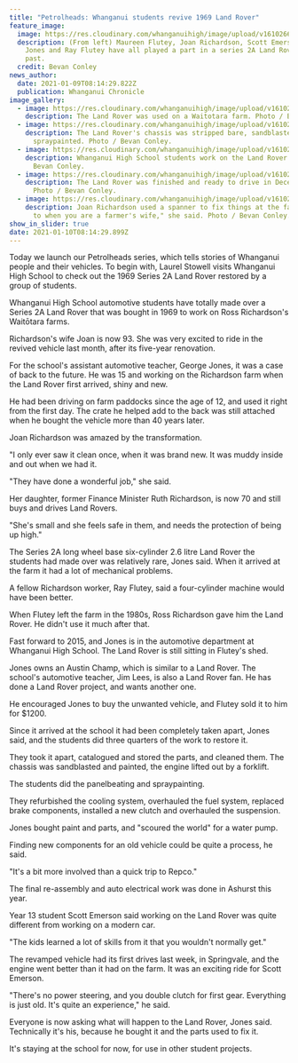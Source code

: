 ```yaml
---
title: "Petrolheads: Whanganui students revive 1969 Land Rover"
feature_image:
  image: https://res.cloudinary.com/whanganuihigh/image/upload/v1610266738/News/Land_Rover_1.jpg
  description: (From left) Maureen Flutey, Joan Richardson, Scott Emerson, George
    Jones and Ray Flutey have all played a part in a series 2A Land Rover's
    past.
  credit: Bevan Conley
news_author:
  date: 2021-01-09T08:14:29.822Z
  publication: Whanganui Chronicle
image_gallery:
  - image: https://res.cloudinary.com/whanganuihigh/image/upload/v1610266774/News/Land_Rover_4.jpg
    description: The Land Rover was used on a Waitotara farm. Photo / Bevan Conley.
  - image: https://res.cloudinary.com/whanganuihigh/image/upload/v1610266809/News/Land_Rover_3.jpg
    description: The Land Rover's chassis was stripped bare, sandblasted and
      spraypainted. Photo / Bevan Conley.
  - image: https://res.cloudinary.com/whanganuihigh/image/upload/v1610266850/News/Land_Rover_2.jpg
    description: Whanganui High School students work on the Land Rover. Photo /
      Bevan Conley.
  - image: https://res.cloudinary.com/whanganuihigh/image/upload/v1610266890/News/Land_Rover_6.jpg
    description: The Land Rover was finished and ready to drive in December 2020.
      Photo / Bevan Conley.
  - image: https://res.cloudinary.com/whanganuihigh/image/upload/v1610266931/News/Land_Rover_5.jpg
    description: Joan Richardson used a spanner to fix things at the farm. "You have
      to when you are a farmer's wife," she said. Photo / Bevan Conley.
show_in_slider: true
date: 2021-01-10T08:14:29.899Z
---
```

Today we launch our Petrolheads series, which tells stories of Whanganui people and their vehicles. To begin with, Laurel Stowell visits Whanganui High School to check out the 1969 Series 2A Land Rover restored by a group of students.

Whanganui High School automotive students have totally made over a Series 2A Land Rover that was bought in 1969 to work on Ross Richardson's Waitōtara farms.

Richardson's wife Joan is now 93. She was very excited to ride in the revived vehicle last month, after its five-year renovation.

For the school's assistant automotive teacher, George Jones, it was a case of back to the future. He was 15 and working on the Richardson farm when the Land Rover first arrived, shiny and new.

He had been driving on farm paddocks since the age of 12, and used it right from the first day. The crate he helped add to the back was still attached when he bought the vehicle more than 40 years later.

Joan Richardson was amazed by the transformation.

"I only ever saw it clean once, when it was brand new. It was muddy inside and out when we had it.

"They have done a wonderful job," she said.

Her daughter, former Finance Minister Ruth Richardson, is now 70 and still buys and drives Land Rovers.

"She's small and she feels safe in them, and needs the protection of being up high."

The Series 2A long wheel base six-cylinder 2.6 litre Land Rover the students had made over was relatively rare, Jones said. When it arrived at the farm it had a lot of mechanical problems.

A fellow Richardson worker, Ray Flutey, said a four-cylinder machine would have been better.

When Flutey left the farm in the 1980s, Ross Richardson gave him the Land Rover. He didn't use it much after that.

Fast forward to 2015, and Jones is in the automotive department at Whanganui High School. The Land Rover is still sitting in Flutey's shed.

Jones owns an Austin Champ, which is similar to a Land Rover. The school's automotive teacher, Jim Lees, is also a Land Rover fan. He has done a Land Rover project, and wants another one.

He encouraged Jones to buy the unwanted vehicle, and Flutey sold it to him for $1200.

Since it arrived at the school it had been completely taken apart, Jones said, and the students did three quarters of the work to restore it.

They took it apart, catalogued and stored the parts, and cleaned them. The chassis was sandblasted and painted, the engine lifted out by a forklift.

The students did the panelbeating and spraypainting.

They refurbished the cooling system, overhauled the fuel system, replaced brake components, installed a new clutch and overhauled the suspension.

Jones bought paint and parts, and "scoured the world" for a water pump.

Finding new components for an old vehicle could be quite a process, he said.

"It's a bit more involved than a quick trip to Repco."

The final re-assembly and auto electrical work was done in Ashurst this year.

Year 13 student Scott Emerson said working on the Land Rover was quite different from working on a modern car.

"The kids learned a lot of skills from it that you wouldn't normally get."

The revamped vehicle had its first drives last week, in Springvale, and the engine went better than it had on the farm. It was an exciting ride for Scott Emerson.

"There's no power steering, and you double clutch for first gear. Everything is just old. It's quite an experience," he said.

Everyone is now asking what will happen to the Land Rover, Jones said. Technically it's his, because he bought it and the parts used to fix it.

It's staying at the school for now, for use in other student projects.